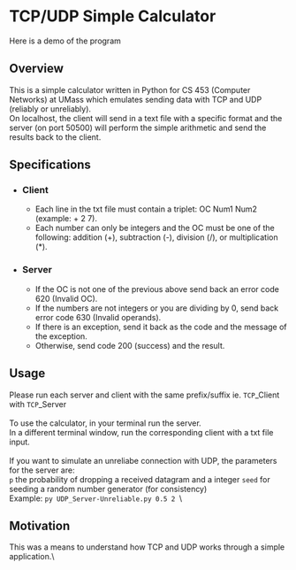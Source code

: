 # TCP/UDP Simple Calculator



Here is a demo of the program

## Overview

This is a simple calculator written in Python for CS 453 (Computer Networks) at UMass which emulates sending data with TCP and UDP (reliably or unreliably). \
On localhost, the client will send in a text file with a specific format and the server (on port 50500) will perform the simple arithmetic and send the results back to the client. 

## Specifications

* ### Client
    * Each line in the txt file must contain a triplet: OC Num1 Num2 (example: + 2 7).
    * Each number can only be integers and the OC must be one of the following: addition (+), subtraction (-), division (/), or multiplication (*).

* ### Server
    * If the OC is not one of the previous above send back an error code 620 (Invalid OC).
    * If the numbers are not integers or you are dividing by 0, send back error code 630 (Invalid operands).
    * If there is an exception, send it back as the code and the message of the exception.
    * Otherwise, send code 200 (success) and the result.

## Usage
Please run each server and client with the same prefix/suffix ie. `TCP`_Client with `TCP`_Server \
\
To use the calculator, in your terminal run the server.\
In a different terminal window, run the corresponding client with a txt file input.\
\
If you want to simulate an unreliabe connection with UDP, the parameters for the server are: \
`p` the probability of dropping a received datagram and a integer `seed` for seeding a random number generator (for consistency) \
Example: `py UDP_Server-Unreliable.py 0.5 2 `\

## Motivation
This was a means to understand how TCP and UDP works through a simple application.\

